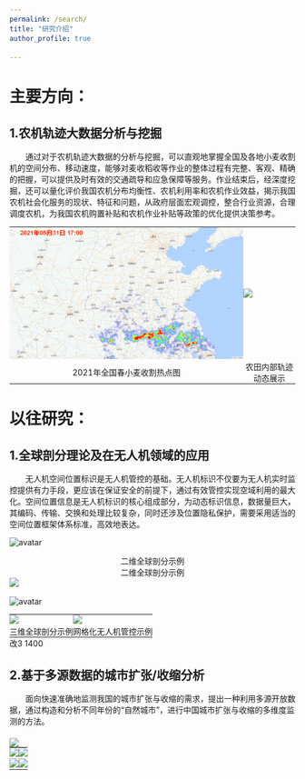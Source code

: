 ```yaml
---
permalink: /search/
title: "研究介绍"
author_profile: true

---
```



主要方向：
======
## 1.农机轨迹大数据分析与挖掘
    
&emsp;&emsp;通过对于农机轨迹大数据的分析与挖掘，可以直观地掌握全国及各地小麦收割机的空间分布、移动速度，能够对麦收稻收等作业的整体过程有完整、客观、精确的把握，可以提供及时有效的交通疏导和应急保障等服务。作业结束后，经深度挖掘，还可以量化评价我国农机分布均衡性、农机利用率和农机作业效益，揭示我国农机社会化服务的现状、特征和问题，从政府层面宏观调控，整合行业资源，合理调度农机，为我国农机购置补贴和农机作业补贴等政策的优化提供决策参考。  

<!--
![avatar](/images/图1-1-1.gif)
<div  style="text-align:center;">
<img src="/images/图1-1-2.gif" />
</div>  
-->  
    


<table style="margin:0;padding:0;border:0;">
<tr style="margin:0;padding:0;border:0;">
    <td style="margin:0;padding:0;border:0;"><img src="/images/麦收-每日动图.gif"></td>
    <td style="margin:0;padding:0;border:0;"><img src="/images/图1-1-2.gif"></td>
</tr>
<tr style="margin:0;padding:0;border:0;">
    <td style="margin:0;padding:0;border:0;text-align:center;">2021年全国春小麦收割热点图</td>
    <td style="margin:0;padding:0;border:0;text-align:center;">农田内部轨迹动态展示</td>
</tr>

</table>

以往研究：
======
## 1.全球剖分理论及在无人机领域的应用
   
&emsp;&emsp;无人机空间位置标识是无人机管控的基础。无人机标识不仅要为无人机实时监控提供有力手段，更应该在保证安全的前提下，通过有效管控实现空域利用的最大化。空间位置信息是无人机标识的核心组成部分，为动态标识信息，数据量巨大，其编码、传输、交换和处理比较复杂，同时还涉及位置隐私保护，需要采用适当的空间位置框架体系标准，高效地表达。  

<!--    
    <video controls="controls">

        <source src="/images/media1.mp4" type="video/mp4" />

    </video>
-->

![avatar](/images/图2-1-3.jpg)  

<center>二维全球剖分示例</center>    
<div  style="text-align:center;">
    二维全球剖分示例
</div>  

<img src="/images/图2-1-1.gif" />

![avatar](/images/图2-1-2.jpg)  

 
<table style="margin:0;padding:0;border:0;">
    <tr style="margin:0;padding:0;border:0;">
        <td style="margin:0;padding:0;border:0;"><img src="/images/图2-1-1.gif"></td>
        <td style="margin:0;padding:0;border:0;"><img src="/images/图2-1-2.jpg"></td>
    </tr>
    <tr style="margin:0;padding:0;border:0;">
        <td style="margin:0;padding:0;border:0;text-align:center;">三维全球剖分示例</td>
        <td style="margin:0;padding:0;border:0;text-align:center;">网格化无人机管控示例</td>
    </tr>
</table>
 改3 1400
    
## 2.基于多源数据的城市扩张/收缩分析
    
&emsp;&emsp;面向快速准确地监测我国的城市扩张与收缩的需求，提出一种利用多源开放数据，通过构造和分析不同年份的“自然城市”，进行中国城市扩张与收缩的多维度监测的方法。


<!--<iframe src= "/images/图2_2_1.jpg">  </iframe>-->




<img align="middle" src="/images/图2_2_1.jpg" />





<table style="margin:0;padding:0;border:0;">
<tr style="margin:0;padding:0;border:0;">
    <td style="margin:0;padding:0;border:0;"><img src="/images/图2_2_2.jpg"></td>
    <td style="margin:0;padding:0;border:0;"><img src="/images/图2_2_3.jpg"></td>
</tr>
<tr style="margin:0;padding:0;border:0;">
    <td style="margin:0;padding:0;border:0;"><img src="/images/图2_2_4.jpg"></td>
    <td style="margin:0;padding:0;border:0;"><img src="/images/图2_2_5.jpg"></td>
</tr>


</table>
